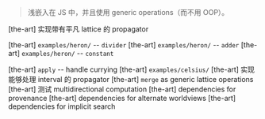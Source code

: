 > 浅嵌入在 JS 中，并且使用 generic operations（而不用 OOP）。

[the-art] 实现带有平凡 lattice 的 propagator

[the-art] `examples/heron/` -- `divider`
[the-art] `examples/heron/` -- `adder`
[the-art] `examples/heron/` -- `constant`

[the-art] `apply` -- handle currying
[the-art] `examples/celsius/`
[the-art] 实现能够处理 interval 的 propagator
[the-art] `merge` as generic lattice operations
[the-art] 测试 multidirectional computation
[the-art] dependencies for provenance
[the-art] dependencies for alternate worldviews
[the-art] dependencies for implicit search
